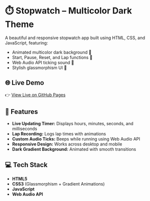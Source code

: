 # ⏱️ Stopwatch – Multicolor Dark Theme

A beautiful and responsive stopwatch app built using HTML, CSS, and JavaScript, featuring:
- Animated multicolor dark background 🌈
- Start, Pause, Reset, and Lap functions 🔘
- Web Audio API ticking sound 🎵
- Stylish glassmorphism UI 💎


## 🌐 Live Demo

👉 [View Live on GitHub Pages](https://sweetyprasad570.github.io/stopwatch/) 

## 🚀 Features

- **Live Updating Timer:** Displays hours, minutes, seconds, and milliseconds
- **Lap Recording:** Logs lap times with animations
- **Custom Audio Ticks:** Beeps while running using Web Audio API
- **Responsive Design:** Works across desktop and mobile
- **Dark Gradient Background:** Animated with smooth transitions

## 💻 Tech Stack

- **HTML5**
- **CSS3** (Glassmorphism + Gradient Animations)
- **JavaScript**
- **Web Audio API**



